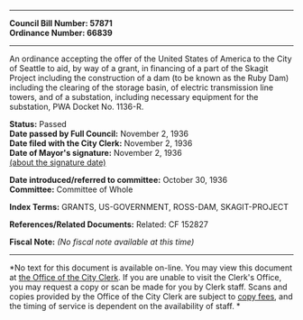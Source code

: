* * * * *  
  
**Council Bill Number: [](#h0)[](#h2)57871**   
**Ordinance Number: 66839**  
  
* * * * *  
  
An ordinance accepting the offer of the United States of America to the City of Seattle to aid, by way of a grant, in financing of a part of the Skagit Project including the construction of a dam (to be known as the Ruby Dam) including the clearing of the storage basin, of electric transmission line towers, and of a substation, including necessary equipment for the substation, PWA Docket No. 1136-R.  
  
**Status:** Passed   
**Date passed by Full Council:** November 2, 1936   
**Date filed with the City Clerk:** November 2, 1936   
**Date of Mayor's signature:** November 2, 1936   
[(about the signature date)](/~public/approvaldate.htm)   
  
  
**Date introduced/referred to committee:** October 30, 1936   
**Committee:** Committee of Whole   
  
**Index Terms:** GRANTS, US-GOVERNMENT, ROSS-DAM, SKAGIT-PROJECT  
  
**References/Related Documents:** Related: CF 152827  
  
**Fiscal Note:** *(No fiscal note available at this time)*  
  
* * * * *  
  
*No text for this document is available on-line. You may view this document at [the Office of the City Clerk](http://www.seattle.gov/leg/clerk/contactUs.htm). If you are unable to visit the Clerk's Office, you may request a copy or scan be made for you by Clerk staff. Scans and copies provided by the Office of the City Clerk are subject to [copy fees](http://clerk.seattle.gov/~public/clerkfees.htm), and the timing of service is dependent on the availability of staff. *  
  
  
